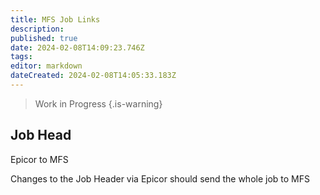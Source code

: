 ```yaml
---
title: MFS Job Links
description: 
published: true
date: 2024-02-08T14:09:23.746Z
tags: 
editor: markdown
dateCreated: 2024-02-08T14:05:33.183Z
---
```


> Work in Progress
{.is-warning}

## Job Head

Epicor to MFS

Changes to the Job Header via Epicor should send the whole job to MFS 

